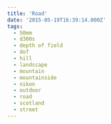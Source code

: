 ```yaml
---
title: 'Road'
date: '2015-05-19T16:39:14.000Z'
tags:
  - 50mm
  - d300s
  - depth of field
  - dof
  - hill
  - landscape
  - mountain
  - mountainside
  - nikon
  - outdoor
  - road
  - scotland
  - street
---
```

